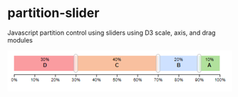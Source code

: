 # partition-slider
Javascript partition control using sliders using D3 scale, axis, and drag modules

![Basic Partition](/partition-slider.png?raw=true "Defaults")
